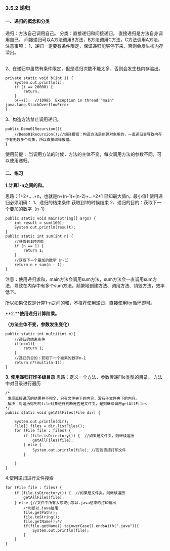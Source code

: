 ### 3.5.2 递归

#### 一、递归的概念和分类

递归：方法自己调用自己。
 分类：直接递归和间接递归。
   直接递归是方法自身调用自己。
   间接递归可以A方法调用B方法，B方法调用C方法，C方法调用A方法。
 注意事项：
   1、递归一定要有条件限定，保证递归能够停下来，否则会发生栈内存溢出。

​                                
   2、在递归中虽然有条件限定，但是递归次数不能太多，否则会发生栈内存溢出。

```
private static void b(int i) {
    System.out.println(i);
    if (i == 20000) {
        return;
    }
    b(++i);  //10985  Exception in thread "main" java.lang.StackOverflowError
}
```

3、构造方法禁止调用递归。

```
public Demo01Recursion(){
    //Demo01Recursion();//编译报错：构造方法是创建对象用的，一直递归会导致内存中有无数多个对象，所以直接编译报错。
}
```


 使用前提：
 当调用方法的时候，方法的主体不变，每次调用方法的参数不同，可以使用递归。

 

#### 二、练习

**1.****计算1-n****之间的和。**

思路：1+2+....+n，也就是n+(n-1)+(n-2)+...+2+1
 已知最大值n，最小值1
 使用递归必须明确：
   1、递归的结束条件 获取到1的时候结束
   2、递归的目的：获取下一个要加的数字（n-1）

```
public static void main(String[] args) {
    int result = sum(100);
    System.out.println(result);
}
public static int sum(int n) {
    //获取到1时结束
    if (n == 1) {
        return 1;
    }
    //获取下一个要加的数字（n-1）
    return n + sum(n - 1);
}
```

注意：使用递归求和，main方法会调用sum方法，sum方法会一直调用sum方法，导致在内存中有多个sum方法，频繁地创建方法、调用方法、销毁方法，效率低下。

所以如果仅仅是计算1-n之间的和，不推荐使用递归，直接使用for循环即可。

 

**2.****使用递归计算阶乘。**

**（方法主体不变，参数发生变化）**

```
public static int multi(int n){
    //递归的结束条件
    if(n==1){
        return 1;
    }
    //递归的目的：获取下一个被乘的数字n-1
    return n*(multi(n-1));
}
```

 

**3.** **使用递归打印多级目录**
 思路：定义一个方法，参数传递File类型的目录。
    方法中对目录进行遍历

```
/*
 发现直接遍历的结果并不完全，只有文件夹下的内容，没有子文件夹下的内容。
 解决：对遍历得到的file对象进行判断是否是文件夹，是则继续调用getAllFiles
*/
public static void getAllFiles(File dir) {

    System.out.println(dir);
    File[] files = dir.listFiles();
    for (File file : files) {
        if (file.isDirectory()) {  //如果是文件夹，则继续遍历
            getAllFiles(file);
        } else {
            System.out.println(file); //否则直接打印文件
        }

    }
}
```

 

4.使用递归进行文件搜索

```
for (File file : files) {
    if (file.isDirectory()) {  //如果是文件夹，则继续遍历
        getAllFiles(file);
    } else {//文件中所有大写或小写以.java结束的打印输出
        /*判断以.java结尾
        file.getPath();
        file.toString();
        file.getName();*/
        if(file.getName().toLowerCase().endsWith(".java")){
            System.out.println(file);
        }
    }
}
```

 